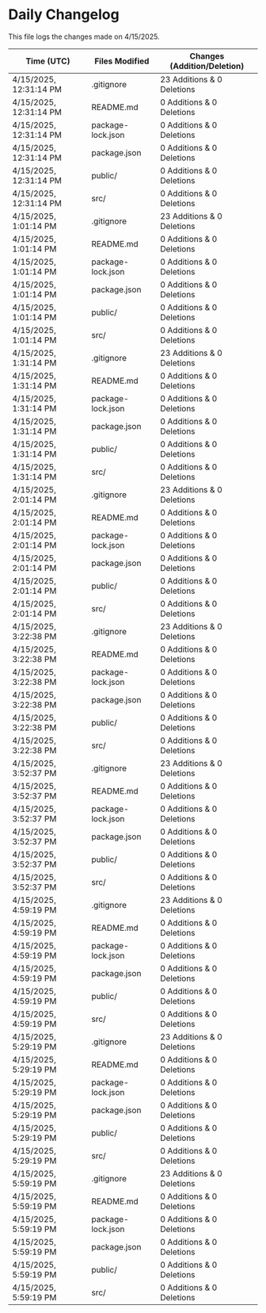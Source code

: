 # Daily Changelog

This file logs the changes made on 4/15/2025.

| Time (UTC)             | Files Modified                    | Changes (Addition/Deletion) |
|------------------------|-----------------------------------|-----------------------------|
| 4/15/2025, 12:31:14 PM | .gitignore | 23 Additions & 0 Deletions |
| 4/15/2025, 12:31:14 PM | README.md | 0 Additions & 0 Deletions |
| 4/15/2025, 12:31:14 PM | package-lock.json | 0 Additions & 0 Deletions |
| 4/15/2025, 12:31:14 PM | package.json | 0 Additions & 0 Deletions |
| 4/15/2025, 12:31:14 PM | public/ | 0 Additions & 0 Deletions |
| 4/15/2025, 12:31:14 PM | src/ | 0 Additions & 0 Deletions |
| 4/15/2025, 1:01:14 PM | .gitignore | 23 Additions & 0 Deletions|
| 4/15/2025, 1:01:14 PM | README.md | 0 Additions & 0 Deletions|
| 4/15/2025, 1:01:14 PM | package-lock.json | 0 Additions & 0 Deletions|
| 4/15/2025, 1:01:14 PM | package.json | 0 Additions & 0 Deletions|
| 4/15/2025, 1:01:14 PM | public/ | 0 Additions & 0 Deletions|
| 4/15/2025, 1:01:14 PM | src/ | 0 Additions & 0 Deletions|
| 4/15/2025, 1:31:14 PM | .gitignore | 23 Additions & 0 Deletions|
| 4/15/2025, 1:31:14 PM | README.md | 0 Additions & 0 Deletions|
| 4/15/2025, 1:31:14 PM | package-lock.json | 0 Additions & 0 Deletions|
| 4/15/2025, 1:31:14 PM | package.json | 0 Additions & 0 Deletions|
| 4/15/2025, 1:31:14 PM | public/ | 0 Additions & 0 Deletions|
| 4/15/2025, 1:31:14 PM | src/ | 0 Additions & 0 Deletions|
| 4/15/2025, 2:01:14 PM | .gitignore | 23 Additions & 0 Deletions|
| 4/15/2025, 2:01:14 PM | README.md | 0 Additions & 0 Deletions|
| 4/15/2025, 2:01:14 PM | package-lock.json | 0 Additions & 0 Deletions|
| 4/15/2025, 2:01:14 PM | package.json | 0 Additions & 0 Deletions|
| 4/15/2025, 2:01:14 PM | public/ | 0 Additions & 0 Deletions|
| 4/15/2025, 2:01:14 PM | src/ | 0 Additions & 0 Deletions|
| 4/15/2025, 3:22:38 PM | .gitignore | 23 Additions & 0 Deletions|
| 4/15/2025, 3:22:38 PM | README.md | 0 Additions & 0 Deletions|
| 4/15/2025, 3:22:38 PM | package-lock.json | 0 Additions & 0 Deletions|
| 4/15/2025, 3:22:38 PM | package.json | 0 Additions & 0 Deletions|
| 4/15/2025, 3:22:38 PM | public/ | 0 Additions & 0 Deletions|
| 4/15/2025, 3:22:38 PM | src/ | 0 Additions & 0 Deletions|
| 4/15/2025, 3:52:37 PM | .gitignore | 23 Additions & 0 Deletions|
| 4/15/2025, 3:52:37 PM | README.md | 0 Additions & 0 Deletions|
| 4/15/2025, 3:52:37 PM | package-lock.json | 0 Additions & 0 Deletions|
| 4/15/2025, 3:52:37 PM | package.json | 0 Additions & 0 Deletions|
| 4/15/2025, 3:52:37 PM | public/ | 0 Additions & 0 Deletions|
| 4/15/2025, 3:52:37 PM | src/ | 0 Additions & 0 Deletions|
| 4/15/2025, 4:59:19 PM | .gitignore | 23 Additions & 0 Deletions|
| 4/15/2025, 4:59:19 PM | README.md | 0 Additions & 0 Deletions|
| 4/15/2025, 4:59:19 PM | package-lock.json | 0 Additions & 0 Deletions|
| 4/15/2025, 4:59:19 PM | package.json | 0 Additions & 0 Deletions|
| 4/15/2025, 4:59:19 PM | public/ | 0 Additions & 0 Deletions|
| 4/15/2025, 4:59:19 PM | src/ | 0 Additions & 0 Deletions|
| 4/15/2025, 5:29:19 PM | .gitignore | 23 Additions & 0 Deletions|
| 4/15/2025, 5:29:19 PM | README.md | 0 Additions & 0 Deletions|
| 4/15/2025, 5:29:19 PM | package-lock.json | 0 Additions & 0 Deletions|
| 4/15/2025, 5:29:19 PM | package.json | 0 Additions & 0 Deletions|
| 4/15/2025, 5:29:19 PM | public/ | 0 Additions & 0 Deletions|
| 4/15/2025, 5:29:19 PM | src/ | 0 Additions & 0 Deletions|
| 4/15/2025, 5:59:19 PM | .gitignore | 23 Additions & 0 Deletions|
| 4/15/2025, 5:59:19 PM | README.md | 0 Additions & 0 Deletions|
| 4/15/2025, 5:59:19 PM | package-lock.json | 0 Additions & 0 Deletions|
| 4/15/2025, 5:59:19 PM | package.json | 0 Additions & 0 Deletions|
| 4/15/2025, 5:59:19 PM | public/ | 0 Additions & 0 Deletions|
| 4/15/2025, 5:59:19 PM | src/ | 0 Additions & 0 Deletions|
